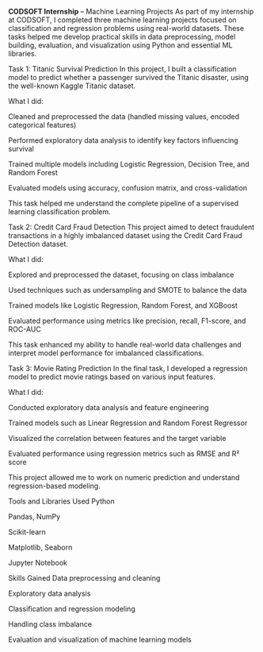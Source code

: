 **CODSOFT Internship** – Machine Learning Projects
As part of my internship at CODSOFT, I completed three machine learning projects focused on classification and regression problems using real-world datasets. These tasks helped me develop practical skills in data preprocessing, model building, evaluation, and visualization using Python and essential ML libraries.

Task 1: Titanic Survival Prediction
In this project, I built a classification model to predict whether a passenger survived the Titanic disaster, using the well-known Kaggle Titanic dataset.

What I did:

Cleaned and preprocessed the data (handled missing values, encoded categorical features)

Performed exploratory data analysis to identify key factors influencing survival

Trained multiple models including Logistic Regression, Decision Tree, and Random Forest

Evaluated models using accuracy, confusion matrix, and cross-validation

This task helped me understand the complete pipeline of a supervised learning classification problem.

Task 2: Credit Card Fraud Detection
This project aimed to detect fraudulent transactions in a highly imbalanced dataset using the Credit Card Fraud Detection dataset.

What I did:

Explored and preprocessed the dataset, focusing on class imbalance

Used techniques such as undersampling and SMOTE to balance the data

Trained models like Logistic Regression, Random Forest, and XGBoost

Evaluated performance using metrics like precision, recall, F1-score, and ROC-AUC

This task enhanced my ability to handle real-world data challenges and interpret model performance for imbalanced classifications.

Task 3: Movie Rating Prediction
In the final task, I developed a regression model to predict movie ratings based on various input features.

What I did:

Conducted exploratory data analysis and feature engineering

Trained models such as Linear Regression and Random Forest Regressor

Visualized the correlation between features and the target variable

Evaluated performance using regression metrics such as RMSE and R² score

This project allowed me to work on numeric prediction and understand regression-based modeling.

Tools and Libraries Used
Python

Pandas, NumPy

Scikit-learn

Matplotlib, Seaborn

Jupyter Notebook

Skills Gained
Data preprocessing and cleaning

Exploratory data analysis

Classification and regression modeling

Handling class imbalance

Evaluation and visualization of machine learning models
